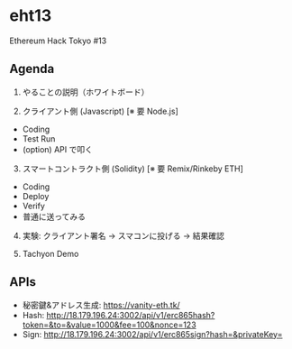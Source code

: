 # eht13
Ethereum Hack Tokyo #13

## Agenda

1. やることの説明（ホワイトボード）

2. クライアント側 (Javascript) [※ 要 Node.js]
  - Coding
  - Test Run
  - (option) API で叩く

3. スマートコントラクト側 (Solidity) [※ 要 Remix/Rinkeby ETH]
  - Coding
  - Deploy
  - Verify
  - 普通に送ってみる

4. 実験: クライアント署名 → スマコンに投げる → 結果確認

5. Tachyon Demo

## APIs
- 秘密鍵&アドレス生成: https://vanity-eth.tk/
- Hash: http://18.179.196.24:3002/api/v1/erc865hash?token=&to=&value=1000&fee=100&nonce=123
- Sign: http://18.179.196.24:3002/api/v1/erc865sign?hash=&privateKey=

